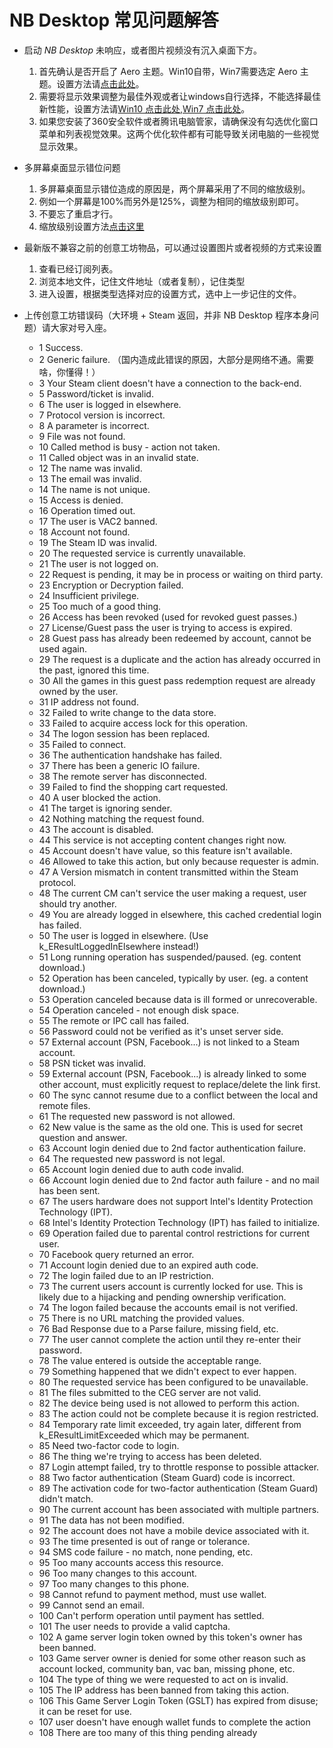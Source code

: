 # NB Desktop 常见问题解答

* 启动 *NB Desktop* 未响应，或者图片视频没有沉入桌面下方。
  1. 首先确认是否开启了 Aero 主题。Win10自带，Win7需要选定 Aero 主题。设置方法请[点击此处](https://jingyan.baidu.com/article/454316ab3a0bd1f7a6c03a46.html)。
  2. 需要将显示效果调整为最佳外观或者让windows自行选择，不能选择最佳新性能，设置方法请[Win10 点击此处](https://jingyan.baidu.com/article/b907e62785228746e7891c8a.html),[Win7 点击此处](https://jingyan.baidu.com/article/ca2d939dc8a890eb6c31ced2.html)。
  3. 如果您安装了360安全软件或者腾讯电脑管家，请确保没有勾选优化窗口菜单和列表视觉效果。这两个优化软件都有可能导致关闭电脑的一些视觉显示效果。

* 多屏幕桌面显示错位问题
  1. 多屏幕桌面显示错位造成的原因是，两个屏幕采用了不同的缩放级别。
  2. 例如一个屏幕是100%而另外是125%，调整为相同的缩放级别即可。
  3. 不要忘了重启才行。
  4. 缩放级别设置方法[点击这里](http://robotrs.lenovo.com.cn/ZmptY2NtYW5hZ2Vy/p4data/Rdata/Rfiles/724.html)

* 最新版不兼容之前的创意工坊物品，可以通过设置图片或者视频的方式来设置
  1. 查看已经订阅列表。
  2. 浏览本地文件，记住文件地址（或者复制），记住类型
  3. 进入设置，根据类型选择对应的设置方式，选中上一步记住的文件。

* 上传创意工坊错误码（大环境 + Steam 返回，并非 NB Desktop 程序本身问题）请大家对号入座。
  - 1	Success.
  - 2	Generic failure. （国内造成此错误的原因，大部分是网络不通。需要啥，你懂得！）
  - 3	Your Steam client doesn't have a connection to the back-end.
  - 5	Password/ticket is invalid.
  - 6	The user is logged in elsewhere.
  - 7	Protocol version is incorrect.
  - 8	A parameter is incorrect.
  - 9	File was not found.
  - 10	Called method is busy - action not taken.
  - 11	Called object was in an invalid state.
  - 12	The name was invalid.
  - 13	The email was invalid.
  - 14	The name is not unique.
  - 15	Access is denied.
  - 16	Operation timed out.
  - 17	The user is VAC2 banned.
  - 18	Account not found.
  - 19	The Steam ID was invalid.
  - 20	The requested service is currently unavailable.
  - 21	The user is not logged on.
  - 22	Request is pending, it may be in process or waiting on third party.
  - 23	Encryption or Decryption failed.
  - 24	Insufficient privilege.
  - 25	Too much of a good thing.
  - 26	Access has been revoked (used for revoked guest passes.)
  - 27	License/Guest pass the user is trying to access is expired.
  - 28	Guest pass has already been redeemed by account, cannot be used again.
  - 29	The request is a duplicate and the action has already occurred in the past, ignored this time.
  - 30	All the games in this guest pass redemption request are already owned by the user.
  - 31	IP address not found.
  - 32	Failed to write change to the data store.
  - 33	Failed to acquire access lock for this operation.
  - 34	The logon session has been replaced.
  - 35	Failed to connect.
  - 36	The authentication handshake has failed.
  - 37	There has been a generic IO failure.
  - 38	The remote server has disconnected.
  - 39	Failed to find the shopping cart requested.
  - 40	A user blocked the action.
  - 41	The target is ignoring sender.
  - 42	Nothing matching the request found.
  - 43	The account is disabled.
  - 44	This service is not accepting content changes right now.
  - 45	Account doesn't have value, so this feature isn't available.
  - 46	Allowed to take this action, but only because requester is admin.
  - 47	A Version mismatch in content transmitted within the Steam protocol.
  - 48	The current CM can't service the user making a request, user should try another.
  - 49	You are already logged in elsewhere, this cached credential login has failed.
  - 50	The user is logged in elsewhere. (Use k_EResultLoggedInElsewhere instead!)
  - 51	Long running operation has suspended/paused. (eg. content download.)
  - 52	Operation has been canceled, typically by user. (eg. a content download.)
  - 53	Operation canceled because data is ill formed or unrecoverable.
  - 54	Operation canceled - not enough disk space.
  - 55	The remote or IPC call has failed.
  - 56	Password could not be verified as it's unset server side.
  - 57	External account (PSN, Facebook...) is not linked to a Steam account.
  - 58	PSN ticket was invalid.
  - 59	External account (PSN, Facebook...) is already linked to some other account, must explicitly request to replace/delete the link first.
  - 60	The sync cannot resume due to a conflict between the local and remote files.
  - 61	The requested new password is not allowed.
  - 62	New value is the same as the old one. This is used for secret question and answer.
  - 63	Account login denied due to 2nd factor authentication failure.
  - 64	The requested new password is not legal.
  - 65	Account login denied due to auth code invalid.
  - 66	Account login denied due to 2nd factor auth failure - and no mail has been sent.
  - 67	The users hardware does not support Intel's Identity Protection Technology (IPT).
  - 68	Intel's Identity Protection Technology (IPT) has failed to initialize.
  - 69	Operation failed due to parental control restrictions for current user.
  - 70	Facebook query returned an error.
  - 71	Account login denied due to an expired auth code.
  - 72	The login failed due to an IP restriction.
  - 73	The current users account is currently locked for use. This is likely due to a hijacking and pending ownership verification.
  - 74	The logon failed because the accounts email is not verified.
  - 75	There is no URL matching the provided values.
  - 76	Bad Response due to a Parse failure, missing field, etc.
  - 77	The user cannot complete the action until they re-enter their password.
  - 78	The value entered is outside the acceptable range.
  - 79	Something happened that we didn't expect to ever happen.
  - 80	The requested service has been configured to be unavailable.
  - 81	The files submitted to the CEG server are not valid.
  - 82	The device being used is not allowed to perform this action.
  - 83	The action could not be complete because it is region restricted.
  - 84	Temporary rate limit exceeded, try again later, different from k_EResultLimitExceeded which may be permanent.
  - 85	Need two-factor code to login.
  - 86	The thing we're trying to access has been deleted.
  - 87	Login attempt failed, try to throttle response to possible attacker.
  - 88	Two factor authentication (Steam Guard) code is incorrect.
  - 89	The activation code for two-factor authentication (Steam Guard) didn't match.
  - 90	The current account has been associated with multiple partners.
  - 91	The data has not been modified.
  - 92	The account does not have a mobile device associated with it.
  - 93	The time presented is out of range or tolerance.
  - 94	SMS code failure - no match, none pending, etc.
  - 95	Too many accounts access this resource.
  - 96	Too many changes to this account.
  - 97	Too many changes to this phone.
  - 98	Cannot refund to payment method, must use wallet.
  - 99	Cannot send an email.
  - 100	Can't perform operation until payment has settled.
  - 101	The user needs to provide a valid captcha.
  - 102	A game server login token owned by this token's owner has been banned.
  - 103	Game server owner is denied for some other reason such as account locked, community ban, vac ban, missing phone, etc.
  - 104	The type of thing we were requested to act on is invalid.
  - 105	The IP address has been banned from taking this action.
  - 106	This Game Server Login Token (GSLT) has expired from disuse; it can be reset for use.
  - 107	user doesn't have enough wallet funds to complete the action
  - 108	There are too many of this thing pending already
